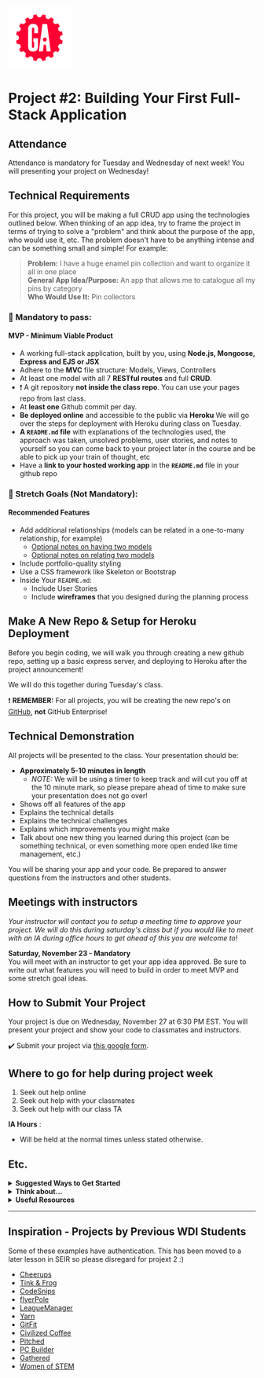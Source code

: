 ![](/ga_cog.png)

# Project #2: Building Your First Full-Stack Application

## Attendance
Attendance is mandatory for Tuesday and Wednesday of next week! You will presenting your project on Wednesday!

## Technical Requirements

For this project, you will be making a full CRUD app using the technologies outlined below. When thinking of an app idea, try to frame the project in terms of trying to solve a "problem" and think about the purpose of the app, who would use it, etc. The problem doesn't have to be anything intense and can be something small and simple! For example: 

  >**Problem:** I have a huge enamel pin collection and want to organize it all in one place<br> 
  >**General App Idea/Purpose:** An app that allows me to catalogue all my pins by category <br>
  >**Who Would Use It:** Pin collectors

### &#x1F534; Mandatory to pass:
#### MVP - Minimum Viable Product

* A working full-stack application, built by you, using **Node.js, Mongoose, Express and EJS or JSX**
* Adhere to the **MVC** file structure: Models, Views, Controllers
* At least one model with all 7 **RESTful routes** and full **CRUD**.
* :heavy_exclamation_mark: A git repository **not inside the class repo**. You can use your pages repo from last class.
* At **least one** Github commit per day. 
* **Be deployed online** and accessible to the public via **Heroku** We will go over the steps for deployment with Heroku during class on Tuesday.
* **A ``README.md`` file** with explanations of the technologies used, the approach was taken, unsolved problems, user stories, and notes to yourself so you can come back to your project later in the course and be able to pick up your train of thought, etc
* Have a **link to your hosted working app** in the **`README.md`** file in your github repo

### &#x1F535; Stretch Goals (Not Mandatory):
#### Recommended Features

* Add additional relationships (models can be related in a one-to-many relationship, for example)
  - [Optional notes on having two models](../instructor_notes/FIRST_MODEL.md)
  - [Optional notes on relating two models](../instructor_notes/SECOND_MODEL.md)
* Include portfolio-quality styling
* Use a CSS framework like Skeleton or Bootstrap
* Inside Your `README.md`:
    * Include User Stories
    * Include **wireframes** that you designed during the planning process 

## Make A New Repo & Setup for Heroku Deployment

Before you begin coding, we will walk you through creating a new github repo, setting up a basic express server, and deploying to Heroku after the project announcement!

We will do this together during Tuesday's class.

:heavy_exclamation_mark: **REMEMBER:** For all projects, you will be creating the new repo's on [GitHub](https://github.com/), **not** GitHub Enterprise!

## Technical Demonstration

All projects will be presented to the class.  Your presentation should be:

* **Approximately 5-10 minutes in length** 
  * _NOTE:_ We will be using a timer to keep track and will cut you off at the 10 minute mark, so please prepare ahead of time to make sure your presentation does not go over!
* Shows off all features of the app
* Explains the technical details
* Explains the technical challenges
* Explains which improvements you might make
* Talk about one new thing you learned during this project (can be something technical, or even something more open ended like time management, etc.)

You will be sharing your app and your code.  Be prepared to answer questions from the instructors and other students.

## Meetings with instructors
_Your instructor will contact you to setup a meeting time to approve your project. We will do this during saturday's class but if you would like to meet with an IA during office hours to get ahead of this you are welcome to!_

**Saturday, November 23 - Mandatory**<br>
You will meet with an instructor to get your app idea approved. Be sure to write out what features you will need to build in order to meet MVP and some stretch goal ideas.

## How to Submit Your Project
Your project is due on Wednesday, November 27 at 6:30 PM EST. You will present your project and show your code to classmates and instructors.

:heavy_check_mark: Submit your project via [this google form](https://forms.gle/AA5ULrXjF5DZ3TSy6).


## Where to go for help during project week
1. Seek out help online
2. Seek out help with your classmates
3. Seek out help with our class TA 

**IA Hours** :

- Will be held at the normal times unless stated otherwise.

## Etc.

<details><summary><strong>Suggested Ways to Get Started</strong></summary>

* **Wireframe** Make a drawing of what your app will look like in all of the stages of the app(what does it look like as soon as you log on to the site? What does it look like while the player is playing? What does it look like when the player wins / loses?).

* **Break the project down into different components** (data, presentation, views, style) and brainstorm each component individually.

* **Commit early, commit often.** Don’t be afraid to break something because you can always go back in time to a previous version.

* **Consult documentation resources** (MDN, etc.) at home to better understand what you’ll be getting into.
</details>


<details><summary><strong>Think about...</strong></summary>

- **Creativity**  
Did you add a personal spin or creative element into your project submission? Did you deliver something of value to the end user?

- **Code Quality**  
Did you follow code style guidance and best practices covered in class, such as spacing, indentation, modularity, and semantic naming? Did you comment your code as your instructors have in class?

- **Problem Solving**  
Are you able to defend why you implemented your solution in a certain way? Can you demonstrate that you thought through alternative implementations?
</details>

<details><summary><strong>Useful Resources</strong></summary>

* **[Heroku](http://www.heroku.com)**
* **[Writing Good User Stories](http://www.mariaemerson.com/user-stories/)** 
* **[Presenting Information Architecture](http://webstyleguide.com/wsg3/3-information-architecture/4-presenting-information.html)** 
* **[Mongo Documentation](https://docs.mongodb.com/manual/)**
* **[Mongoose Documentation](http://mongoosejs.com/docs/guide.html)**
* **[Mongo Cheatsheet](https://git.generalassemb.ly/Web-Development-Immersive-Remote/WDIR-Adi/wiki/Mongo-Cheatsheet)**
</details>
<hr>  

## Inspiration - Projects by Previous WDI Students
Some of these examples have authentication. This has been moved to a later lesson in SEIR so please disregard for projext 2 :)

- [Cheerups](https://warm-beach-18335.herokuapp.com/cheerups)
- [Tink & Frog](https://tink-and-frog.herokuapp.com/)
- [CodeSnips](https://stark-plateau-60254.herokuapp.com/)
- [flyerPole](https://flyerpole.herokuapp.com/)
- [LeagueManager](https://aqueous-harbor-40707.herokuapp.com/)
- [Yarn](https://thawing-chamber-93915.herokuapp.com/)
- [GitFit](https://salty-springs-24805.herokuapp.com/)
- [Civilized Coffee](https://infinite-shelf-28534.herokuapp.com/)
- [Pitched](https://pitched-app.herokuapp.com/)
- [PC Builder](https://pc-builder.herokuapp.com/)
- [Gathered](https://gathered-app.herokuapp.com/)
- [Women of STEM](https://womenofstem.herokuapp.com/astro)
